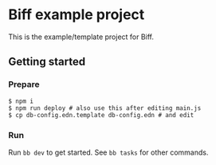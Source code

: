 # Biff example project

This is the example/template project for Biff.

## Getting started

### Prepare

    $ npm i
    $ npm run deploy # also use this after editing main.js
    $ cp db-config.edn.template db-config.edn # and edit

### Run

Run `bb dev` to get started. See `bb tasks` for other commands.
